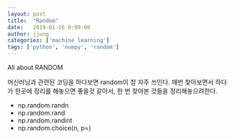 ```yaml
---
layout: post
title:  "Random"
date:   2019-01-16 0:00:00
author: jjung
categories: ['machine learning']
tags: ['python', 'numpy', 'random']
---
```


All about RANDOM

머신러닝과 관련된 코딩을 하다보면 random이 참 자주 쓰인다. 매번 찾아보면서 하다가 한곳에 정리를 해놓으면 좋을것 같아서, 한 번 찾아본 것들을 정리해놓으려한다.

- np.random.randn
- np.random.rand
- np.random.randint
- np.random.choice(n, p=)

